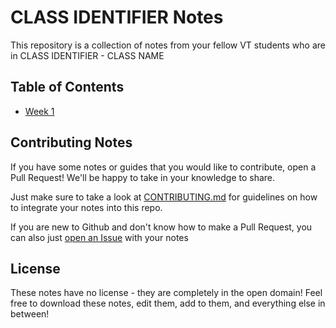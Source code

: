 # CLASS IDENTIFIER Notes
This repository is a collection of notes from your fellow VT students
who are in CLASS IDENTIFIER - CLASS NAME

## Table of Contents
- [Week 1](week-1/README.md)

## Contributing Notes
If you have some notes or guides that you would like to contribute,
open a Pull Request!
We'll be happy to take in your knowledge to share.

Just make sure to take a look at [CONTRIBUTING.md](CONTRIBUTING.md) for
guidelines on how to integrate your notes into this repo.

If you are new to Github and don't know how to make a Pull Request,
you can also just
[open an Issue](https://github.com/Stephen-Hamilton-C/cs2505-notes/issues/new?assignees=Stephen-Hamilton-C&labels=new+note&template=note-contrbution.md&title=New+Note+Contribution)
with your notes

## License
These notes have no license - they are completely in the open domain!
Feel free to download these notes, edit them, add to them,
and everything else in between!
